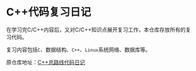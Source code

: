 # C++代码复习日记

在学习完C/C++内容后，又对C/C++知识点展开复习工作，本仓库存放所有的复习代码。

复习内容包括`C`、数据结构、`C++`、`Linux`系统网络、数据库等。

原仓库地址：[C++总路线代码日记](https://gitee.com/yourfriendyo/CppLearnDaily) 
